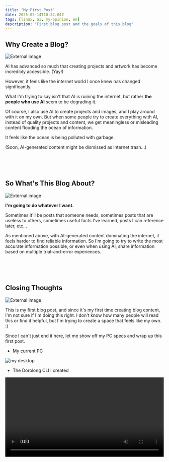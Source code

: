 ```yaml
---
title: "My First Post"
date: 2025-05-14T10:32:04Z
tags: [linux, ai, my-opinion, en]
description: "First blog post and the goals of this blog"
---
```


## Why Create a Blog?

![External image](https://pub-9fab8c462d8d4428bf45385586df9f1a.r2.dev/ShTzcoMeHE4voCN_b3hTBqixr8Z2NO_O8XEIFIhN3_7rbIfSdq0hUfUw5GJJoF55QatW6GRiwpI9qbX3tI0Mlg.webp)

AI has advanced so much that creating projects and artwork has become incredibly accessible. (Yay!)

However, it feels like the internet world I once knew has changed significantly.

What I'm trying to say isn't that AI is ruining the internet, but rather **the people who use AI** seem to be degrading it.

Of course, I also use AI to create projects and images, and I play around with it on my own. But when some people try to create everything with AI, instead of quality projects and content, we get meaningless or misleading content flooding the ocean of information.

It feels like the ocean is being polluted with garbage.

(Soon, AI-generated content might be dismissed as internet trash...)

<br><br><br>

## So What's This Blog About?

![External image](https://pub-9fab8c462d8d4428bf45385586df9f1a.r2.dev/gettyimages-946339470-640x640.jpg)

**I'm going to do whatever I want.**

Sometimes it'll be posts that someone needs, sometimes posts that are useless to others, sometimes useful facts I've learned, posts I can reference later, etc...

As mentioned above, with AI-generated content dominating the internet, it feels harder to find reliable information. So I'm going to try to write the most accurate information possible, or even when using AI, share information based on multiple trial-and-error experiences.

<br><br><br>

## Closing Thoughts

![External image](https://pub-9fab8c462d8d4428bf45385586df9f1a.r2.dev/When-You-Telling-A-Story-And-Nobodys-paying-Attention.webp)


This is my first blog post, and since it's my first time creating blog content, I'm not sure if I'm doing this right. I don't know how many people will read this or find it helpful, but I'm trying to create a space that feels like my own. :)

Since I can't just end it here, let me show off my PC specs and wrap up this first post.

- My current PC

![my desktop](https://pub-9fab8c462d8d4428bf45385586df9f1a.r2.dev/2025-10-14-11.png "my desktop")


- The Dorolong CLI I created

<video controls style="width: 100%; height: auto;">
  <source src="https://pub-6396d8d4d72945d59d728b869aaae665.r2.dev/2025-10-14-2.mp4" type="video/mp4">
  Your browser does not support the video tag.
</video>
